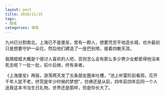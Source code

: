 ```yaml
---
layout: post
title: 2016/11/15
tags:
- 随笔
categories: 随笔
---
```

九州已分割南北，上海已不是堡垒，曾有一群人，想要凭空平地造长城，也许最初只是想要守护一朵花，然后他们建造了一座巴别塔，接着四散天涯。

我猜框框大概是个很讨人喜欢的人吧，否则怎么会有那么多少男少女都爱得他活来死去呢？一批一批，前仆后继，终有来者。

《上海堡垒》再版，游荡两天发了五条朋友圈来吐槽，“池上听雷阶前看雨，花开千年人犹不老，终究是年少时候的梦想”，仿佛还是从前，四年前四年后同一个人送我这本书当生日礼物，世界还是那样，但是你长大了。
